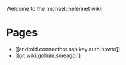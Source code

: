 Welcome to the michaelchelennet wiki!
# Pages
- [[android.connectbot.ssh.key.auth.howto]]
- [[git.wiki.gollum.smeagol]]
